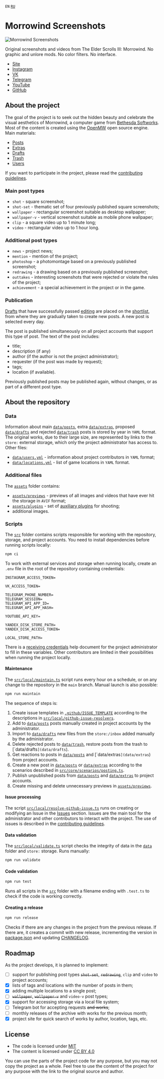 `EN` [`RU`](README.ru.md)

# Morrowind Screenshots

![Morrowind Screenshots](assets/icon.png)

Original screenshots and videos from The Elder Scrolls III: Morrowind. No graphic and unlore mods. No color filters. No
interface.

- [Site](https://mwscr.dehero.site)
- [Instagram](https://instagram.com/mwscr/)
- [VK](https://vk.com/mwscr)
- [Telegram](https://t.me/mwscr)
- [YouTube](https://www.youtube.com/@mwscr)
- [GitHub](https://github.com/dehero/mwscr)

## About the project

The goal of the project is to seek out the hidden beauty and celebrate the visual aesthetics of Morrowind, a computer
game from [Bethesda Softworks](https://elderscrolls.bethesda.net/en/morrowind). Most of the content is created using the
[OpenMW](https://openmw.org/) open source engine. Main materials:

- [Posts](https://mwscr.dehero.site/posts/)
- [Extras](https://mwscr.dehero.site/extras/)
- [Drafts](https://mwscr.dehero.site/drafts/)
- [Trash](https://mwscr.dehero.site/trash/)
- [Users](https://mwscr.dehero.site/users/)

If you want to participate in the project, please read the [contributing guidelines](CONTRIBUTING.md).

### Main post types

- `shot` - square screenshot;
- `shot-set` - thematic set of four previously published square screenshots;
- `wallpaper` - rectangular screenshot suitable as desktop wallpaper;
- `wallpaper-v` - vertical screenshot suitable as mobile phone wallpaper;
- `clip` - a square video up to 1 minute long;
- `video` - rectangular video up to 1 hour long.

### Additional post types

- `news` - project news;
- `mention` - mention of the project;
- `photoshop` - a photomontage based on a previously published screenshot;
- `redrawing` - a drawing based on a previously published screenshot;
- `outtakes` - interesting screenshots that were rejected or violate the rules of the project;
- `achievement` - a special achievement in the project or in the game.

### Publication

[Drafts](https://mwscr.dehero.site/drafts/) that have successfully passed [editing](CONTRIBUTING.md#editing) are placed
on the [shortlist](https://mwscr.dehero.site/drafts/?publishable=true), from where they are gradually taken to create
new posts. A new post is selected every day.

The post is published simultaneously on all project accounts that support this type of post. The text of the post
includes:

- title;
- description (if any)
- author (if the author is not the project administrator);
- requester (if the post was made by request);
- tags;
- location (if available).

Previously published posts may be published again, without changes, or as part of a different post type.

## About the repository

### Data

Information about main [`data/posts`](data/posts), extra [`data/extras`](data/extras), proposed
[`data/drafts`](data/drafts) and rejected [`data/trash`](data/trash) posts is stored by year in `YAML` format. The
original works, due to their large size, are represented by links to the `store:` external storage, which only the
project administrator has access to. Other files:

- [`data/users.yml`](data/users.yml) - information about project contributors in `YAML` format;
- [`data/locations.yml`](data/locations.yml) - list of game locations in `YAML` format.

### Additional files

The [`assets`](assets) folder contains:

- [`assets/previews`](assets/previews) - previews of all images and videos that have ever hit the storage in `AVIF`
  format;
- [`assets/plugins`](assets/plugins) - set of [auxiliary plugins](CONTRIBUTING.md#auxiliary-plugins) for shooting;
- additional images.

### Scripts

The [`src`](src) folder contains scripts responsible for working with the repository, storage, and project accounts. You
need to install dependencies before running scripts locally:

```bash
npm ci
```

To work with external services and storage when running locally, create an `.env` file in the root of the repository
containing credentials:

```env
INSTAGRAM_ACCESS_TOKEN=

VK_ACCESS_TOKEN=

TELEGRAM_PHONE_NUMBER=
TELEGRAM_SESSION=
TELEGRAM_API_APP_ID=
TELEGRAM_API_APP_HASH=

YOUTUBE_API_KEY=

YANDEX_DISK_STORE_PATH=
YANDEX_DISK_ACCESS_TOKEN=

LOCAL_STORE_PATH=
```

There is a [receiving credentials](CREDENTIALS.md) help document for the project administrator to fill in these
variables. Other contributors are limited in their possibilities when running the project locally.

#### Maintenance

The [`src/local/maintain.ts`](src/local/maintain.ts) script runs every hour on a schedule, or on any change to the
repository in the `main` branch. Manual launch is also possible:

```bash
npm run maintain
```

The sequence of steps is:

1. Create issue templates in [`.github/ISSUE_TEMPLATE`](.github/ISSUE_TEMPLATE) according to the descriptions in
   [`src/local/github-issue-resolvers`](src/local/github-issue-resolvers).
2. Add to [`data/posts`](data/posts) posts manually created in project accounts by the administrator.
3. Import to [`data/drafts`](data/drafts) new files from the `store:/inbox` added manually by the administrator.
4. Delete rejected posts to [`data/trash`](data/trash`), restore posts from the trash to [`data/drafts`](data/drafts`).
5. Get reactions to posts in [`data/posts`](data/posts`) and [`data/extras`](data/extras`) from project accounts.
6. Create a new post in [`data/posts`](data/posts) or [`data/extras`](data/extras) according to the scenarios described
   in [`src/core/scenarios/posting.ts`](src/core/scenarios/posting.ts).
7. Publish unpublished posts from [`data/posts`](data/posts) and [`data/extras`](data/extras) to project accounts.
8. Create missing and delete unnecessary previews in [`assets/previews`](assets/previews).

#### Issue processing

The script [`src/local/resolve-github-issue.ts`](src/local/resolve-github-issue.ts) runs on creating or modifying an
Issue in the [Issues](https://github.com/dehero/mwscr/issues) section. Issues are the main tool for the administrator
and other contributors to interact with the project. The use of issues is described in the
[contributing guidelines](CONTRIBUTING.md).

#### Data validation

The [`src/local/validate.ts`](src/local/validate.ts) script checks the integrity of data in the [`data`](data) folder
and `store:` storage. Runs manually:

```bash
npm run validate
```

#### Code validation

```bash
npm run test
```

Runs all scripts in the [`src`](src) folder with a filename ending with `.test.ts` to check if the code is working
correctly.

#### Creating a release

```bash
npm run release
```

Checks if there are any changes in the project from the previous release. If there are, it creates a commit with new
release, incrementing the version in [package.json](package.json) and updating [CHANGELOG](CHANGELOG.md).

## Roadmap

As the project develops, it is planned to implement:

- [ ] support for publishing post types ~~`shot-set`~~, ~~`redrawing`~~, `clip` and `video` to project accounts;
- [x] lists of tags and locations with the number of posts in them;
- [x] adding multiple locations to a single post;
- [ ] ~~`wallpaper`~~, ~~`wallpaper-v`~~ and `video-v` post types;
- [x] support for accessing storage via a local file system;
- [ ] Telegram bot for accepting requests ~~and works~~;
- [ ] monthly releases of the archive with works for the previous month;
- [x] project site for quick search of works by author, location, tags, etc.

## License

- The code is licensed under [MIT](LICENSE-CODE)
- The content is licensed under [CC BY 4.0](LICENSE)

You can use the parts of the project code for any purpose, but you may not copy the project as a whole. Feel free to use
the content of the project for any purpose with the link to the original source and author.

